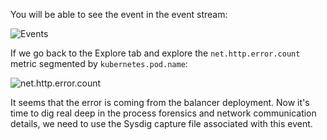 You will be able to see the event in the event stream:

![Events](/sysdig/scenarios/monitor-lab05/assets/image10.png)

If we go back to the Explore tab and explore the `net.http.error.count` metric segmented by `kubernetes.pod.name`:

![net.http.error.count](/sysdig/scenarios/monitor-lab05/assets/image11.png)

It seems that the error is coming from the balancer deployment. Now it's time to dig real deep in the process forensics and network communication details, we need to use the Sysdig capture file associated with this event.
